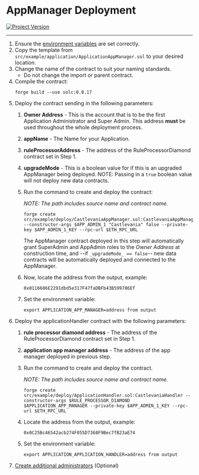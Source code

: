 # AppManager Deployment
[![Project Version][version-image]][version-url]

---

1. Ensure the [environment variables][environment-url] are set correctly.
2. Copy the template from `src/example/application/ApplicationAppManager.sol` to your desired location.
3. Change the name of the contract to suit your naming standards.
   - Do not change the import or parent contract.
4. Compile the contract:
   ````
   forge build --use solc:0.8.17
   ````
5. Deploy the contract sending in the following parameters:
    1. **Owner Address** - This is the account that is to be the first Application Administrator and Super Admin. This address **must** be used throughout the whole deployment process.
    2. **appName** - The Name for your Application. 
    3. **ruleProcessorAddress** - The address of the RuleProcessorDiamond contract set in Step 1.
    4. **upgradeMode** - This is a boolean value for if this is an upgraded AppManager being deployed. NOTE: Passing in a `true` boolean value will not deploy new data contracts. 
    5. Run the command to create and deploy the contract: 

        *NOTE: The path includes source name and contract name.*
    
        ````
        forge create src/example/deploy/CastlevaniaAppManager.sol:CastlevaniaAppManager --constructor-args $APP_ADMIN_1 "Castlevania" false --private-key $APP_ADMIN_1_KEY --rpc-url $ETH_RPC_URL
        ````

        The AppManager contract deployed in this step will automatically grant SuperAdmin and AppAdmin roles to the _Owner Address_ at construction time, and --if `_upgradeMode_ == false`-- new data contracts will be automatically deployed and connected to the AppManager.

    6. Now, locate the address from the output, example:
        ````
        0x0116686E2291dbd5e317F47faDBFb43B599786Ef
        ````
    7. Set the environment variable:
        ````
        export APPLICATION_APP_MANAGER=address from output
        ````
6. Deploy the applicationHandler contract with the following parameters:
    1. **rule processor diamond address** - The address of the RuleProcessorDiamond contract set in Step 1.
    2. **application app manager address** - The address of the app manager deployed in previous step.
    3. Run the command to create and deploy the contract. 

        *NOTE: The path includes source name and contract name.*
        ````
        forge create src/example/deploy/ApplicationHandler.sol:CastlevaniaHandler --constructor-args $RULE_PROCESSOR_DIAMOND $APPLICATION_APP_MANAGER --private-key $APP_ADMIN_1_KEY --rpc-url $ETH_RPC_URL
        ````
    4. Locate the address from the output, example:
        ````
        0x0C25Bc46542acb274F055D7368F9Bec7fB23aE74
        ````
    5. Set the environment variable:
        ````
        export APPLICATION_APPLICATION_HANDLER=address from output
        ````
7. [Create additional administrators][createAdminRole-url] (Optional)
   


<!-- These are the body links -->
[createAdminRole-url]: ./ADMIN-CONFIG.md
[deploymentDirectory-url]: ./DEPLOYMENT-DIRECTORY.md
[environment-url]: ./SET-ENVIRONMENT.md



<!-- These are the header links -->
[version-image]: https://img.shields.io/badge/Version-1.1.0-brightgreen?style=for-the-badge&logo=appveyor
[version-url]: https://github.com/thrackle-io/Tron